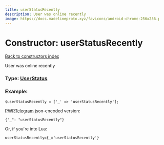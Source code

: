 ```yaml
---
title: userStatusRecently
description: User was online recently
image: https://docs.madelineproto.xyz/favicons/android-chrome-256x256.png
---
```

# Constructor: userStatusRecently  
[Back to constructors index](index.md)



User was online recently




### Type: [UserStatus](../types/UserStatus.md)


### Example:

```
$userStatusRecently = ['_' => 'userStatusRecently'];
```  

[PWRTelegram](https://pwrtelegram.xyz) json-encoded version:

```
{"_": "userStatusRecently"}
```


Or, if you're into Lua:  


```
userStatusRecently={_='userStatusRecently'}

```


